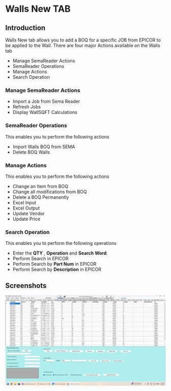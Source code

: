 # Walls New TAB

## Introduction

Walls New tab allows you to add a BOQ for a specific JOB from EPICOR to be applied to the Wall. There are four major Actions available on the Walls tab

- Manage SemaReader Actions
- SemaReader Operations
- Manage Actions
- Search Operation

### Manage SemaReader Actions

- Import a Job from Sema Reader
- Refresh Jobs
- Display WallSQFT Calculations

### SemaReader Operations

This enables you to perform the following actions

- Import Walls BOQ from SEMA
- Delete BOQ Walls

### Manage Actions

This enables you to perform the following actions

- Change an Item from BOQ
- Change all modifications from BOQ
- Delete a BOQ Permanently
- Excel Input 
- Excel Output
- Update Vendor
- Update Price

### Search Operation

This enables you to perform the following operations

- Enter the **QTY** , **Operation** and **Search Word**.
- Perform Search in EPICOR
- Perform Search by **Part Num** in EPICOR
- Perform Search by **Description** in EPICOR 


## Screenshots

![Walls New Tab](images/walls.png)